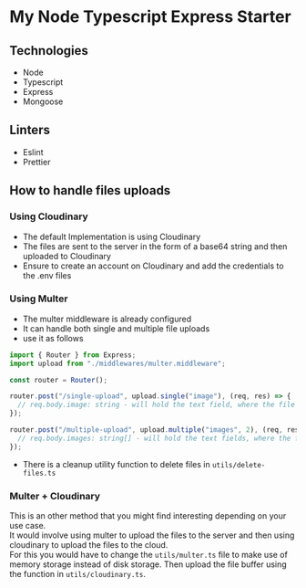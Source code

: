 # My Node Typescript Express Starter

## Technologies

-   Node
-   Typescript
-   Express
-   Mongoose

## Linters

-   Eslint
-   Prettier

## How to handle files uploads

### Using Cloudinary

-   The default Implementation is using Cloudinary
-   The files are sent to the server in the form of a base64 string and then uploaded to Cloudinary
-   Ensure to create an account on Cloudinary and add the credentials to the .env files

### Using Multer

-   The multer middleware is already configured
-   It can handle both single and multiple file uploads
-   use it as follows

```typescript
import { Router } from Express;
import upload from "./middlewares/multer.middleware";

const router = Router();

router.post("/single-upload", upload.single("image"), (req, res) => {
  // req.body.image: string - will hold the text field, where the file was uploaded on the server
});

router.post("/multiple-upload", upload.multiple("images", 2), (req, res) => {
  // req.body.images: string[] - will hold the text fields, where the files were uploaded on the server
});
```

-   There is a cleanup utility function to delete files in `utils/delete-files.ts`

### Multer + Cloudinary

This is an other method that you might find interesting depending on your use case.<br />
It would involve using multer to upload the files to the server and then using cloudinary to upload the files to the cloud.<br />
For this you would have to change the `utils/multer.ts` file to make use of memory storage instead of disk storage. Then upload the file buffer using the function in `utils/cloudinary.ts`.
